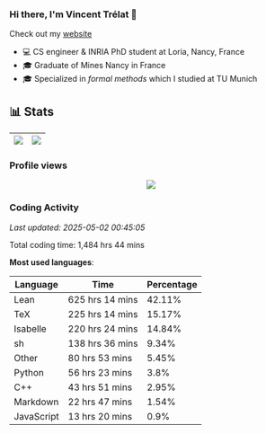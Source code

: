 ### Hi there, I'm Vincent Trélat 👋

Check out my [website](https://vtrelat.github.io)

-   💻 CS engineer & INRIA PhD student at Loria, Nancy, France
-   🎓 Graduate of Mines Nancy in France
-   🎓 Specialized in _formal methods_ which I studied at TU Munich

## 📊 **Stats**

| <img align="center" src="https://readme-stats.clckblog.space/api?username=VTrelat&show_icons=true&include_all_commits=true&theme=tokyonight&hide_border=true" /> | <img align="center" src="https://readme-stats.clckblog.space/api/top-langs/?username=VTrelat&layout=compact&theme=tokyonight&hide_border=true" /> |
| ---------------------------------------------------------------------------------------------------------------------------------------------------------------- | ------------------------------------------------------------------------------------------------------------------------------------------------- |

### Profile views

<p align="center">
 <img src="https://profile-counter.glitch.me/VTrelat/count.svg" />
</p>

<!--automations-->
### Coding Activity
_Last updated: 2025-05-02 00:45:05_

Total coding time: 1,484 hrs 44 mins

**Most used languages**:

| Language | Time | Percentage |
| ------------- | ------------- | ------------- |
| Lean | 625 hrs 14 mins | 42.11% |
| TeX | 225 hrs 14 mins | 15.17% |
| Isabelle | 220 hrs 24 mins | 14.84% |
| sh | 138 hrs 36 mins | 9.34% |
| Other | 80 hrs 53 mins | 5.45% |
| Python | 56 hrs 23 mins | 3.8% |
| C++ | 43 hrs 51 mins | 2.95% |
| Markdown | 22 hrs 47 mins | 1.54% |
| JavaScript | 13 hrs 20 mins | 0.9% |

